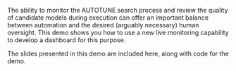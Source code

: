 The ability to monitor the AUTOTUNE search process and review the quality of candidate models during execution can offer an important balance between automation and the desired (arguably necessary) human oversight. This demo shows you how to use a new live monitoring capability to develop a dashboard for this purpose.

The slides presented in this demo are included here, along with code for the demo.
